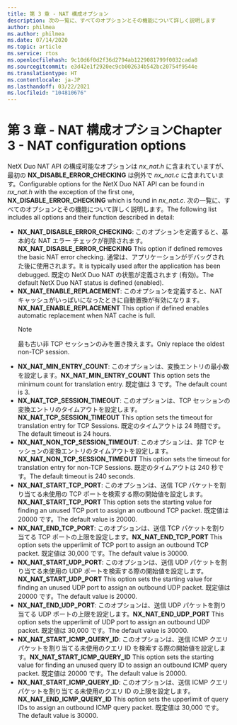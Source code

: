 ```yaml
---
title: 第 3 章 - NAT 構成オプション
description: 次の一覧に、すべてのオプションとその機能について詳しく説明します
author: philmea
ms.author: philmea
ms.date: 07/14/2020
ms.topic: article
ms.service: rtos
ms.openlocfilehash: 9c10d6f0d2f36d2794ab1229081799f0032cada8
ms.sourcegitcommit: e3d42e1f2920ec9cb002634b542bc20754f9544e
ms.translationtype: HT
ms.contentlocale: ja-JP
ms.lasthandoff: 03/22/2021
ms.locfileid: "104810676"
---
```

# <a name="chapter-3---nat-configuration-options"></a><span data-ttu-id="b85a9-103">第 3 章 - NAT 構成オプション</span><span class="sxs-lookup"><span data-stu-id="b85a9-103">Chapter 3 - NAT configuration options</span></span>

<span data-ttu-id="b85a9-104">NetX Duo NAT API の構成可能なオプションは *nx_nat.h* に含まれていますが、最初の **NX_DISABLE_ERROR_CHECKING** は例外で *nx_nat.c* に含まれています。</span><span class="sxs-lookup"><span data-stu-id="b85a9-104">Configurable options for the NetX Duo NAT API can be found in *nx_nat.h* with the exception of the first one, **NX_DISABLE_ERROR_CHECKING** which is found in *nx_nat.c*.</span></span> <span data-ttu-id="b85a9-105">次の一覧に、すべてのオプションとその機能について詳しく説明します。</span><span class="sxs-lookup"><span data-stu-id="b85a9-105">The following list includes all options and their function described in detail:</span></span>

- <span data-ttu-id="b85a9-106">**NX_NAT_DISABLE_ERROR_CHECKING**: このオプションを定義すると、基本的な NAT エラー チェックが削除されます。</span><span class="sxs-lookup"><span data-stu-id="b85a9-106">**NX_NAT_DISABLE_ERROR_CHECKING** This option if defined removes the basic NAT error checking.</span></span> <span data-ttu-id="b85a9-107">通常は、アプリケーションがデバッグされた後に使用されます。</span><span class="sxs-lookup"><span data-stu-id="b85a9-107">It is typically used after the application has been debugged.</span></span> <span data-ttu-id="b85a9-108">既定の NetX Duo NAT の状態が定義されます (有効)。</span><span class="sxs-lookup"><span data-stu-id="b85a9-108">The default NetX Duo NAT status is defined (enabled).</span></span>
- <span data-ttu-id="b85a9-109">**NX_NAT_ENABLE_REPLACEMENT**: このオプションを定義すると、NAT キャッシュがいっぱいになったときに自動置換が有効になります。</span><span class="sxs-lookup"><span data-stu-id="b85a9-109">**NX_NAT_ENABLE_REPLACEMENT** This option if defined enables automatic replacement when NAT cache is full.</span></span>
  > [!NOTE]
  > <span data-ttu-id="b85a9-110">最も古い非 TCP セッションのみを置き換えます。</span><span class="sxs-lookup"><span data-stu-id="b85a9-110">Only replace the oldest non-TCP session.</span></span>
- <span data-ttu-id="b85a9-111">**NX_NAT_MIN_ENTRY_COUNT**: このオプションは、変換エントリの最小数を設定します。</span><span class="sxs-lookup"><span data-stu-id="b85a9-111">**NX_NAT_MIN_ENTRY_COUNT** This option sets the minimum count for translation entry.</span></span> <span data-ttu-id="b85a9-112">既定値は 3 です。</span><span class="sxs-lookup"><span data-stu-id="b85a9-112">The default count is 3.</span></span>
- <span data-ttu-id="b85a9-113">**NX_NAT_TCP_SESSION_TIMEOUT**: このオプションは、TCP セッションの変換エントリのタイムアウトを設定します。</span><span class="sxs-lookup"><span data-stu-id="b85a9-113">**NX_NAT_TCP_SESSION_TIMEOUT** This option sets the timeout for translation entry for TCP Sessions.</span></span> <span data-ttu-id="b85a9-114">既定のタイムアウトは 24 時間です。</span><span class="sxs-lookup"><span data-stu-id="b85a9-114">The default timeout is 24 hours.</span></span>
- <span data-ttu-id="b85a9-115">**NX_NAT_NON_TCP_SESSION_TIMEOUT**: このオプションは、非 TCP セッションの変換エントリのタイムアウトを設定します。</span><span class="sxs-lookup"><span data-stu-id="b85a9-115">**NX_NAT_NON_TCP_SESSION_TIMEOUT** This option sets the timeout for translation entry for non-TCP Sessions.</span></span> <span data-ttu-id="b85a9-116">既定のタイムアウトは 240 秒です。</span><span class="sxs-lookup"><span data-stu-id="b85a9-116">The default timeout is 240 seconds.</span></span>
- <span data-ttu-id="b85a9-117">**NX_NAT_START_TCP_PORT**: このオプションは、送信 TCP パケットを割り当てる未使用の TCP ポートを検索する際の開始値を設定します。</span><span class="sxs-lookup"><span data-stu-id="b85a9-117">**NX_NAT_START_TCP_PORT** This option sets the starting value for finding an unused TCP port to assign an outbound TCP packet.</span></span> <span data-ttu-id="b85a9-118">既定値は 20000 です。</span><span class="sxs-lookup"><span data-stu-id="b85a9-118">The default value is 20000.</span></span>
- <span data-ttu-id="b85a9-119">**NX_NAT_END_TCP_PORT**: このオプションは、送信 TCP パケットを割り当てる TCP ポートの上限を設定します。</span><span class="sxs-lookup"><span data-stu-id="b85a9-119">**NX_NAT_END_TCP_PORT** This option sets the upperlimit of TCP port to assign an outbound TCP packet.</span></span> <span data-ttu-id="b85a9-120">既定値は 30,000 です。</span><span class="sxs-lookup"><span data-stu-id="b85a9-120">The default value is 30000.</span></span>
- <span data-ttu-id="b85a9-121">**NX_NAT_START_UDP_PORT**: このオプションは、送信 UDP パケットを割り当てる未使用の UDP ポートを検索する際の開始値を設定します。</span><span class="sxs-lookup"><span data-stu-id="b85a9-121">**NX_NAT_START_UDP_PORT** This option sets the starting value for finding an unused UDP port to assign an outbound UDP packet.</span></span> <span data-ttu-id="b85a9-122">既定値は 20000 です。</span><span class="sxs-lookup"><span data-stu-id="b85a9-122">The default value is 20000.</span></span>
- <span data-ttu-id="b85a9-123">**NX_NAT_END_UDP_PORT**: このオプションは、送信 UDP パケットを割り当てる UDP ポートの上限を設定します。</span><span class="sxs-lookup"><span data-stu-id="b85a9-123">**NX_NAT_END_UDP_PORT** This option sets the upperlimit of UDP port to assign an outbound UDP packet.</span></span> <span data-ttu-id="b85a9-124">既定値は 30,000 です。</span><span class="sxs-lookup"><span data-stu-id="b85a9-124">The default value is 30000.</span></span>
- <span data-ttu-id="b85a9-125">**NX_NAT_START_ICMP_QUERY_ID**: このオプションは、送信 ICMP クエリ パケットを割り当てる未使用のクエリ ID を検索する際の開始値を設定します。</span><span class="sxs-lookup"><span data-stu-id="b85a9-125">**NX_NAT_START_ICMP_QUERY_ID** This option sets the starting value for finding an unused query ID to assign an outbound ICMP query packet.</span></span> <span data-ttu-id="b85a9-126">既定値は 20000 です。</span><span class="sxs-lookup"><span data-stu-id="b85a9-126">The default value is 20000.</span></span>
- <span data-ttu-id="b85a9-127">**NX_NAT_START_ICMP_QUERY_ID**: このオプションは、送信 ICMP クエリ パケットを割り当てる未使用のクエリ ID の上限を設定します。</span><span class="sxs-lookup"><span data-stu-id="b85a9-127">**NX_NAT_END_ICMP_QUERY_ID** This option sets the upperlimit of query IDs to assign an outbound ICMP query packet.</span></span> <span data-ttu-id="b85a9-128">既定値は 30,000 です。</span><span class="sxs-lookup"><span data-stu-id="b85a9-128">The default value is 30000.</span></span>
